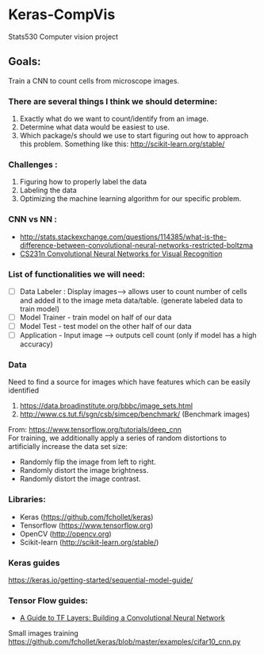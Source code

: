 # Keras-CompVis
Stats530 Computer vision project

## Goals:
Train a CNN to count cells from microscope images. 

### There are several things I think we should determine:
1. Exactly what do we want to count/identify from an image.
2. Determine what data would be easiest to use.
3. Which package/s should we use to start figuring out how to approach this problem.
    Something like this: http://scikit-learn.org/stable/  

### Challenges :
1. Figuring how to properly label the data
2. Labeling the data
3. Optimizing the machine learning algorithm for our specific problem.

### CNN vs NN :
- http://stats.stackexchange.com/questions/114385/what-is-the-difference-between-convolutional-neural-networks-restricted-boltzma
- [CS231n Convolutional Neural Networks for Visual Recognition](http://cs231n.github.io/convolutional-networks/)

### List of functionalities we will need:
- [ ] Data Labeler : Display images--> allows user to count number of cells and added it to the image meta data/table. (generate labeled data to train model)
- [ ] Model Trainer - train model on half of our data
- [ ] Model Test - test model on the other half of our data
- [ ] Application - Input image --> outputs cell count (only if model has a high accuracy)

### Data  
Need to find a source for images which have features which can be easily identified
1. https://data.broadinstitute.org/bbbc/image_sets.html
2. http://www.cs.tut.fi/sgn/csb/simcep/benchmark/ (Benchmark images)

From: https://www.tensorflow.org/tutorials/deep_cnn  
For training, we additionally apply a series of random distortions to artificially increase the data set size:  
- Randomly flip the image from left to right.
- Randomly distort the image brightness.
- Randomly distort the image contrast.

### Libraries:
- Keras (https://github.com/fchollet/keras)
- Tensorflow (https://www.tensorflow.org)
- OpenCV (http://opencv.org)
- Scikit-learn (http://scikit-learn.org/stable/)

### Keras guides
https://keras.io/getting-started/sequential-model-guide/

### Tensor Flow guides:
- [A Guide to TF Layers: Building a Convolutional Neural Network](https://www.tensorflow.org/tutorials/layers)

Small images training
https://github.com/fchollet/keras/blob/master/examples/cifar10_cnn.py
